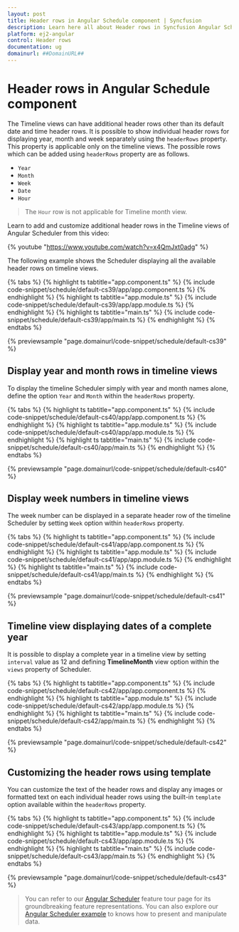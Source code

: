 ```yaml
---
layout: post
title: Header rows in Angular Schedule component | Syncfusion
description: Learn here all about Header rows in Syncfusion Angular Schedule component of Syncfusion Essential JS 2 and more.
platform: ej2-angular
control: Header rows 
documentation: ug
domainurl: ##DomainURL##
---
```


# Header rows in Angular Schedule component

The Timeline views can have additional header rows other than its default date and time header rows. It is possible to show individual header rows for displaying year, month and week separately using the `headerRows` property. This property is applicable only on the timeline views. The possible rows which can be added using `headerRows` property are as follows.

* `Year`
* `Month`
* `Week`
* `Date`
* `Hour`

> The `Hour` row is not applicable for Timeline month view.

Learn to add and customize additional header rows in the Timeline views of Angular Scheduler from this video:

{% youtube "https://www.youtube.com/watch?v=x4QmJxt0adg" %}

The following example shows the Scheduler displaying all the available header rows on timeline views.

{% tabs %}
{% highlight ts tabtitle="app.component.ts" %}
{% include code-snippet/schedule/default-cs39/app/app.component.ts %}
{% endhighlight %}
{% highlight ts tabtitle="app.module.ts" %}
{% include code-snippet/schedule/default-cs39/app/app.module.ts %}
{% endhighlight %}
{% highlight ts tabtitle="main.ts" %}
{% include code-snippet/schedule/default-cs39/app/main.ts %}
{% endhighlight %}
{% endtabs %}
  
{% previewsample "page.domainurl/code-snippet/schedule/default-cs39" %}

## Display year and month rows in timeline views

To display the timeline Scheduler simply with year and month names alone, define the option `Year` and `Month` within the `headerRows` property.

{% tabs %}
{% highlight ts tabtitle="app.component.ts" %}
{% include code-snippet/schedule/default-cs40/app/app.component.ts %}
{% endhighlight %}
{% highlight ts tabtitle="app.module.ts" %}
{% include code-snippet/schedule/default-cs40/app/app.module.ts %}
{% endhighlight %}
{% highlight ts tabtitle="main.ts" %}
{% include code-snippet/schedule/default-cs40/app/main.ts %}
{% endhighlight %}
{% endtabs %}
  
{% previewsample "page.domainurl/code-snippet/schedule/default-cs40" %}

## Display week numbers in timeline views

The week number can be displayed in a separate header row of the timeline Scheduler by setting `Week` option within `headerRows` property.

{% tabs %}
{% highlight ts tabtitle="app.component.ts" %}
{% include code-snippet/schedule/default-cs41/app/app.component.ts %}
{% endhighlight %}
{% highlight ts tabtitle="app.module.ts" %}
{% include code-snippet/schedule/default-cs41/app/app.module.ts %}
{% endhighlight %}
{% highlight ts tabtitle="main.ts" %}
{% include code-snippet/schedule/default-cs41/app/main.ts %}
{% endhighlight %}
{% endtabs %}
  
{% previewsample "page.domainurl/code-snippet/schedule/default-cs41" %}

## Timeline view displaying dates of a complete year

It is possible to display a complete year in a timeline view by setting `interval` value as 12 and defining **TimelineMonth** view option within the `views` property of Scheduler.

{% tabs %}
{% highlight ts tabtitle="app.component.ts" %}
{% include code-snippet/schedule/default-cs42/app/app.component.ts %}
{% endhighlight %}
{% highlight ts tabtitle="app.module.ts" %}
{% include code-snippet/schedule/default-cs42/app/app.module.ts %}
{% endhighlight %}
{% highlight ts tabtitle="main.ts" %}
{% include code-snippet/schedule/default-cs42/app/main.ts %}
{% endhighlight %}
{% endtabs %}
  
{% previewsample "page.domainurl/code-snippet/schedule/default-cs42" %}

## Customizing the header rows using template

You can customize the text of the header rows and display any images or formatted text on each individual header rows using the built-in `template` option available within the `headerRows` property.

{% tabs %}
{% highlight ts tabtitle="app.component.ts" %}
{% include code-snippet/schedule/default-cs43/app/app.component.ts %}
{% endhighlight %}
{% highlight ts tabtitle="app.module.ts" %}
{% include code-snippet/schedule/default-cs43/app/app.module.ts %}
{% endhighlight %}
{% highlight ts tabtitle="main.ts" %}
{% include code-snippet/schedule/default-cs43/app/main.ts %}
{% endhighlight %}
{% endtabs %}
  
{% previewsample "page.domainurl/code-snippet/schedule/default-cs43" %}

> You can refer to our [Angular Scheduler](https://www.syncfusion.com/angular-ui-components/angular-scheduler) feature tour page for its groundbreaking feature representations. You can also explore our [Angular Scheduler example](https://ej2.syncfusion.com/angular/demos/#/material/schedule/overview) to knows how to present and manipulate data.
